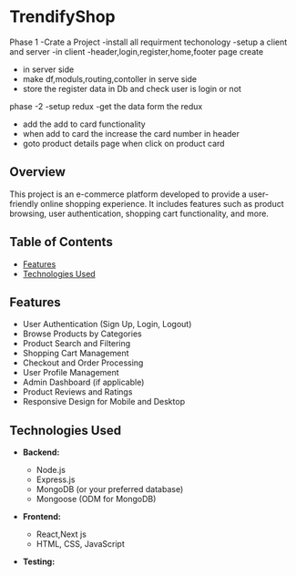 # TrendifyShop

Phase 1
-Crate a Project 
-install all requirment techonology
-setup a client and server 
-in client 
-header,login,register,home,footer page create
- in server side
- make df,moduls,routing,contoller in  serve side
- store the register data in Db and check user is login or not 


phase -2
-setup redux
-get the data  form the redux
- add the add to card functionality
- when add to card the increase the card number in header
- goto product details page when click on product card


## Overview

This project is an e-commerce platform developed to provide a user-friendly online shopping experience. It includes features such as product browsing, user authentication, shopping cart functionality, and more.

## Table of Contents

- [Features](#features)
- [Technologies Used](#technologies-used)
<!-- - [Getting Started](#getting-started)
- [Installation](#installation)
- [Configuration](#configuration)
- [Usage](#usage)
- [API Documentation](#api-documentation)
- [Contributing](#contributing)
- [License](#license) -->

## Features
- User Authentication (Sign Up, Login, Logout)
- Browse Products by Categories
- Product Search and Filtering
- Shopping Cart Management
- Checkout and Order Processing
- User Profile Management
- Admin Dashboard (if applicable)
- Product Reviews and Ratings
- Responsive Design for Mobile and Desktop
## Technologies Used

- **Backend:**
  - Node.js
  - Express.js
  - MongoDB (or your preferred database)
  - Mongoose (ODM for MongoDB)
  <!-- - Passport.js (for authentication) -->
  
- **Frontend:**
  - React,Next js
  <!-- - Redux (or state management of your choice) -->
  - HTML, CSS, JavaScript
  <!-- - Bootstrap (or your preferred UI library) -->

- **Testing:**
  <!-- - Jest (for unit testing) -->
  <!-- - Supertest (for API testing) -->

<!-- - **Deployment:**
  - Docker (optional)
  - Heroku, AWS, or your preferred hosting platform -->

<!-- ## Getting Started

To get a copy of the project up and running on your local machine, follow these steps:

### Installation

1. Clone the repository:

   ```bash
   git clone https://github.com/your-username/ecommerce-project.git
   cd ecommerce-project -->
